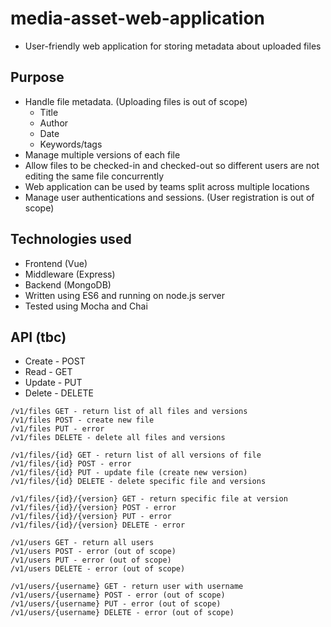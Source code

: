 # media-asset-web-application

* User-friendly web application for storing metadata about uploaded files

## Purpose
* Handle file metadata. (Uploading files is out of scope)
  * Title
  * Author
  * Date
  * Keywords/tags
* Manage multiple versions of each file
* Allow files to be checked-in and checked-out so different users are not editing the same file concurrently
* Web application can be used by teams split across multiple locations
* Manage user authentications and sessions. (User registration is out of scope)

## Technologies used
* Frontend (Vue)
* Middleware (Express)
* Backend (MongoDB)
* Written using ES6 and running on node.js server
* Tested using Mocha and Chai

## API (tbc)
* Create - POST
* Read - GET
* Update - PUT
* Delete - DELETE
```
/v1/files GET - return list of all files and versions
/v1/files POST - create new file
/v1/files PUT - error
/v1/files DELETE - delete all files and versions

/v1/files/{id} GET - return list of all versions of file
/v1/files/{id} POST - error
/v1/files/{id} PUT - update file (create new version)
/v1/files/{id} DELETE - delete specific file and versions

/v1/files/{id}/{version} GET - return specific file at version
/v1/files/{id}/{version} POST - error
/v1/files/{id}/{version} PUT - error
/v1/files/{id}/{version} DELETE - error

/v1/users GET - return all users
/v1/users POST - error (out of scope)
/v1/users PUT - error (out of scope)
/v1/users DELETE - error (out of scope)

/v1/users/{username} GET - return user with username
/v1/users/{username} POST - error (out of scope)
/v1/users/{username} PUT - error (out of scope)
/v1/users/{username} DELETE - error (out of scope)
```

